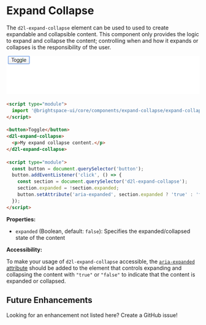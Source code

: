 # Expand Collapse

The `d2l-expand-collapse` element can be used to used to create expandable and collapsible content. This component only provides the logic to expand and collapse the content; controlling when and how it expands or collapses is the responsibility of the user.

![Expand Collapse](./screenshots/expand-collapse.gif?raw=true)

```html
<script type="module">
  import '@brightspace-ui/core/components/expand-collapse/expand-collapse.js';
</script>

<button>Toggle</button>
<d2l-expand-collapse>
  <p>My expand collapse content.</p>
</d2l-expand-collapse>

<script type="module">
  const button = document.querySelector('button');
  button.addEventListener('click', () => {
    const section = document.querySelector('d2l-expand-collapse');
    section.expanded = !section.expanded;
    button.setAttribute('aria-expanded', section.expanded ? 'true' : 'false');
  });
</script>
```

**Properties:**

- `expanded` (Boolean, default: `false`): Specifies the expanded/collapsed state of the content

**Accessibility:**

To make your usage of `d2l-expand-collapse` accessible, the [`aria-expanded` attribute](https://www.w3.org/TR/wai-aria/#aria-expanded) should be added to the element that controls expanding and collapsing the content with `"true"` or `"false"` to indicate that the content is expanded or collapsed.

## Future Enhancements

Looking for an enhancement not listed here? Create a GitHub issue!
